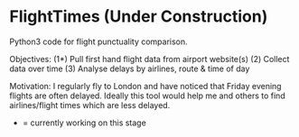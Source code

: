 # FlightTimes (Under Construction)
Python3 code for flight punctuality comparison.

Objectives:
(1*) Pull first hand flight data from airport website(s)
(2) Collect data over time
(3) Analyse delays by airlines, route & time of day 

Motivation:
  I regularly fly to London and have noticed that Friday evening flights are often delayed.
  Ideally this tool would help me and others to find airlines/flight times which are less delayed.

* = currently working on this stage

